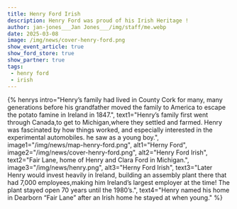 ```yaml
---
title: Henry Ford Irish
description: Henry Ford was proud of his Irish Heritage !
author: jan-jones___Jan Jones___/img/staff/me.webp
date: 2025-03-08
image: /img/news/cover-henry-ford.png
show_event_article: true
show_ford_store: true
show_partner: true
tags: 
 - henry ford
 - irish
---
```

{% henrys 
    intro="Henry’s family had lived in County Cork for many, many generations before his grandfather moved the family to America to escape the potato famine in Ireland in 1847.",
    text1="Henry’s family first went through Canada,to get to Michigan,where they settled and farmed. Henry was fascinated by how things worked, and especially interested in the experimental automobiles. he saw as a young boy.",
    image1="/img/news/map-henry-ford.png",
    alt1="Herny Ford",
    image2="/img/news/cover-henry-ford.png",
    alt2="Henry Ford Irish",
    text2="Fair Lane, home of Henry and Clara Ford in Michigan.",
    image3="/img/news/henry.png",
    alt3="Herny Ford Irish",
    text3="Later Henry would invest heavily in Ireland, building an assembly plant there that had 7,000 employees,making him Ireland’s largest employer at the time! The plant stayed open 70 years until the 1980’s.",
    text4="Henry named his home in Dearborn “Fair Lane” after an Irish home he stayed at when young."
%}
